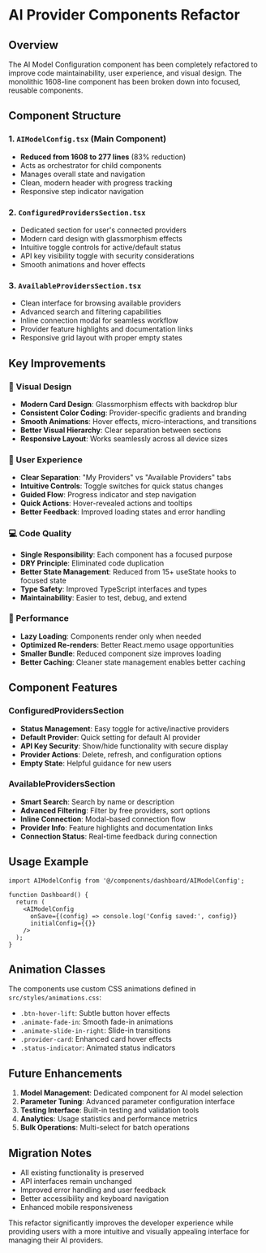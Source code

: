 # AI Provider Components Refactor

## Overview

The AI Model Configuration component has been completely refactored to improve code maintainability, user experience, and visual design. The monolithic 1608-line component has been broken down into focused, reusable components.

## Component Structure

### 1. `AIModelConfig.tsx` (Main Component)
- **Reduced from 1608 to 277 lines** (83% reduction)
- Acts as orchestrator for child components
- Manages overall state and navigation
- Clean, modern header with progress tracking
- Responsive step indicator navigation

### 2. `ConfiguredProvidersSection.tsx`
- Dedicated section for user's connected providers
- Modern card design with glassmorphism effects
- Intuitive toggle controls for active/default status
- API key visibility toggle with security considerations
- Smooth animations and hover effects

### 3. `AvailableProvidersSection.tsx`
- Clean interface for browsing available providers
- Advanced search and filtering capabilities
- Inline connection modal for seamless workflow
- Provider feature highlights and documentation links
- Responsive grid layout with proper empty states

## Key Improvements

### 🎨 Visual Design
- **Modern Card Design**: Glassmorphism effects with backdrop blur
- **Consistent Color Coding**: Provider-specific gradients and branding
- **Smooth Animations**: Hover effects, micro-interactions, and transitions
- **Better Visual Hierarchy**: Clear separation between sections
- **Responsive Layout**: Works seamlessly across all device sizes

### 🔧 User Experience
- **Clear Separation**: "My Providers" vs "Available Providers" tabs
- **Intuitive Controls**: Toggle switches for quick status changes
- **Guided Flow**: Progress indicator and step navigation
- **Quick Actions**: Hover-revealed actions and tooltips
- **Better Feedback**: Improved loading states and error handling

### 💻 Code Quality
- **Single Responsibility**: Each component has a focused purpose
- **DRY Principle**: Eliminated code duplication
- **Better State Management**: Reduced from 15+ useState hooks to focused state
- **Type Safety**: Improved TypeScript interfaces and types
- **Maintainability**: Easier to test, debug, and extend

### 🚀 Performance
- **Lazy Loading**: Components render only when needed
- **Optimized Re-renders**: Better React.memo usage opportunities
- **Smaller Bundle**: Reduced component size improves loading
- **Better Caching**: Cleaner state management enables better caching

## Component Features

### ConfiguredProvidersSection
- **Status Management**: Easy toggle for active/inactive providers
- **Default Provider**: Quick setting for default AI provider
- **API Key Security**: Show/hide functionality with secure display
- **Provider Actions**: Delete, refresh, and configuration options
- **Empty State**: Helpful guidance for new users

### AvailableProvidersSection
- **Smart Search**: Search by name or description
- **Advanced Filtering**: Filter by free providers, sort options
- **Inline Connection**: Modal-based connection flow
- **Provider Info**: Feature highlights and documentation links
- **Connection Status**: Real-time feedback during connection

## Usage Example

```tsx
import AIModelConfig from '@/components/dashboard/AIModelConfig';

function Dashboard() {
  return (
    <AIModelConfig
      onSave={(config) => console.log('Config saved:', config)}
      initialConfig={{}}
    />
  );
}
```

## Animation Classes

The components use custom CSS animations defined in `src/styles/animations.css`:

- `.btn-hover-lift`: Subtle button hover effects
- `.animate-fade-in`: Smooth fade-in animations
- `.animate-slide-in-right`: Slide-in transitions
- `.provider-card`: Enhanced card hover effects
- `.status-indicator`: Animated status indicators

## Future Enhancements

1. **Model Management**: Dedicated component for AI model selection
2. **Parameter Tuning**: Advanced parameter configuration interface
3. **Testing Interface**: Built-in testing and validation tools
4. **Analytics**: Usage statistics and performance metrics
5. **Bulk Operations**: Multi-select for batch operations

## Migration Notes

- All existing functionality is preserved
- API interfaces remain unchanged
- Improved error handling and user feedback
- Better accessibility and keyboard navigation
- Enhanced mobile responsiveness

This refactor significantly improves the developer experience while providing users with a more intuitive and visually appealing interface for managing their AI providers. 